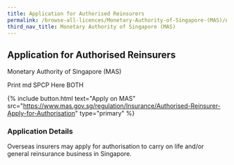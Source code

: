```yaml
---
title: Application for Authorised Reinsurers
permalink: /browse-all-licences/Monetary-Authority-of-Singapore-(MAS)/Application-for-Authorised-Reinsurers
third_nav_title: Monetary Authority of Singapore (MAS)
---
```


## Application for Authorised Reinsurers

Monetary Authority of Singapore (MAS)

Print md SPCP Here BOTH

{% include button.html text="Apply on MAS" src="https://www.mas.gov.sg/regulation/Insurance/Authorised-Reinsurer-Apply-for-Authorisation" type="primary" %}

### Application Details

<p>Overseas insurers may apply for authorisation to carry on life and/or general reinsurance business in Singapore.</p>


